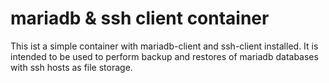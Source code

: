 # mariadb & ssh client container

This ist a simple container with mariadb-client and ssh-client installed. It is intended to be used to perform backup and restores of mariadb databases with ssh hosts as file storage.
